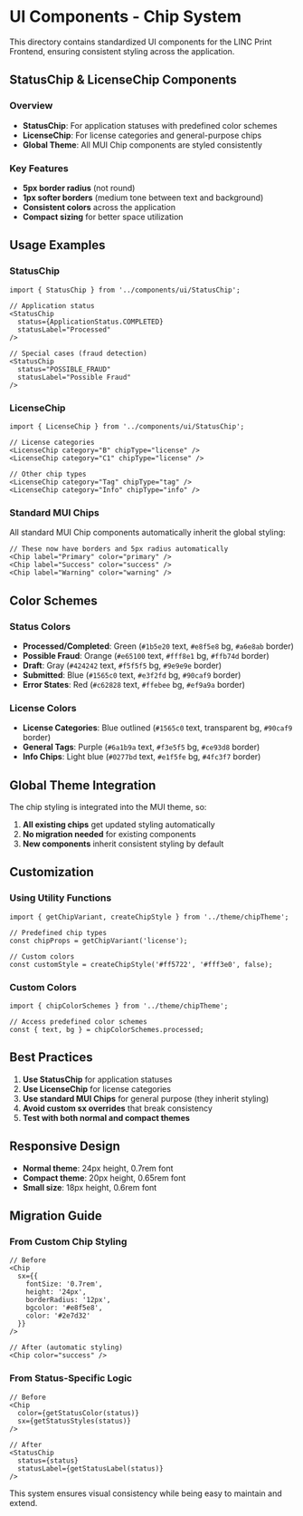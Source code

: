 # UI Components - Chip System

This directory contains standardized UI components for the LINC Print Frontend, ensuring consistent styling across the application.

## StatusChip & LicenseChip Components

### Overview
- **StatusChip**: For application statuses with predefined color schemes
- **LicenseChip**: For license categories and general-purpose chips
- **Global Theme**: All MUI Chip components are styled consistently

### Key Features
- **5px border radius** (not round)
- **1px softer borders** (medium tone between text and background)
- **Consistent colors** across the application
- **Compact sizing** for better space utilization

## Usage Examples

### StatusChip
```tsx
import { StatusChip } from '../components/ui/StatusChip';

// Application status
<StatusChip 
  status={ApplicationStatus.COMPLETED}
  statusLabel="Processed"
/>

// Special cases (fraud detection)
<StatusChip 
  status="POSSIBLE_FRAUD"
  statusLabel="Possible Fraud"
/>
```

### LicenseChip
```tsx
import { LicenseChip } from '../components/ui/StatusChip';

// License categories
<LicenseChip category="B" chipType="license" />
<LicenseChip category="C1" chipType="license" />

// Other chip types
<LicenseChip category="Tag" chipType="tag" />
<LicenseChip category="Info" chipType="info" />
```

### Standard MUI Chips
All standard MUI Chip components automatically inherit the global styling:

```tsx
// These now have borders and 5px radius automatically
<Chip label="Primary" color="primary" />
<Chip label="Success" color="success" />
<Chip label="Warning" color="warning" />
```

## Color Schemes

### Status Colors
- **Processed/Completed**: Green (`#1b5e20` text, `#e8f5e8` bg, `#a6e8ab` border)
- **Possible Fraud**: Orange (`#e65100` text, `#fff8e1` bg, `#ffb74d` border)
- **Draft**: Gray (`#424242` text, `#f5f5f5` bg, `#9e9e9e` border)
- **Submitted**: Blue (`#1565c0` text, `#e3f2fd` bg, `#90caf9` border)
- **Error States**: Red (`#c62828` text, `#ffebee` bg, `#ef9a9a` border)

### License Colors
- **License Categories**: Blue outlined (`#1565c0` text, transparent bg, `#90caf9` border)
- **General Tags**: Purple (`#6a1b9a` text, `#f3e5f5` bg, `#ce93d8` border)
- **Info Chips**: Light blue (`#0277bd` text, `#e1f5fe` bg, `#4fc3f7` border)

## Global Theme Integration

The chip styling is integrated into the MUI theme, so:

1. **All existing chips** get updated styling automatically
2. **No migration needed** for existing components
3. **New components** inherit consistent styling by default

## Customization

### Using Utility Functions
```tsx
import { getChipVariant, createChipStyle } from '../theme/chipTheme';

// Predefined chip types
const chipProps = getChipVariant('license');

// Custom colors
const customStyle = createChipStyle('#ff5722', '#fff3e0', false);
```

### Custom Colors
```tsx
import { chipColorSchemes } from '../theme/chipTheme';

// Access predefined color schemes
const { text, bg } = chipColorSchemes.processed;
```

## Best Practices

1. **Use StatusChip** for application statuses
2. **Use LicenseChip** for license categories
3. **Use standard MUI Chips** for general purpose (they inherit styling)
4. **Avoid custom sx overrides** that break consistency
5. **Test with both normal and compact themes**

## Responsive Design

- **Normal theme**: 24px height, 0.7rem font
- **Compact theme**: 20px height, 0.65rem font
- **Small size**: 18px height, 0.6rem font

## Migration Guide

### From Custom Chip Styling
```tsx
// Before
<Chip 
  sx={{ 
    fontSize: '0.7rem', 
    height: '24px',
    borderRadius: '12px',
    bgcolor: '#e8f5e8',
    color: '#2e7d32'
  }}
/>

// After (automatic styling)
<Chip color="success" />
```

### From Status-Specific Logic
```tsx
// Before
<Chip 
  color={getStatusColor(status)}
  sx={getStatusStyles(status)}
/>

// After
<StatusChip 
  status={status}
  statusLabel={getStatusLabel(status)}
/>
```

This system ensures visual consistency while being easy to maintain and extend.
